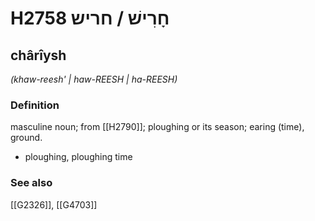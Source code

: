 # H2758 חָרִישׁ / חריש

## chârîysh

_(khaw-reesh' | haw-REESH | ha-REESH)_

### Definition

masculine noun; from [[H2790]]; ploughing or its season; earing (time), ground.

- ploughing, ploughing time
### See also

[[G2326]], [[G4703]]

